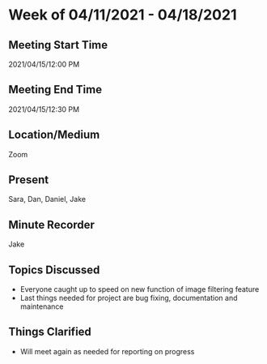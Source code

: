 # Week of 04/11/2021 - 04/18/2021

## Meeting Start Time

2021/04/15/12:00 PM

## Meeting End Time

2021/04/15/12:30 PM

## Location/Medium

Zoom

## Present

Sara, Dan, Daniel, Jake

## Minute Recorder
Jake

## Topics Discussed

- Everyone caught up to speed on new function of image filtering feature
- Last things needed for project are bug fixing, documentation and maintenance 

## Things Clarified
- Will meet again as needed for reporting on progress

